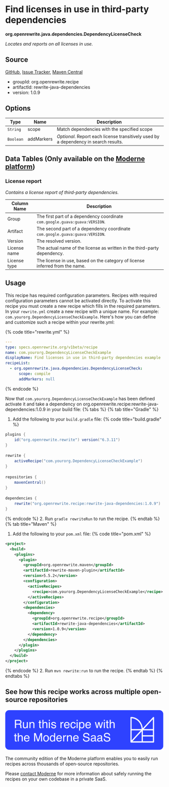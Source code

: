 # Find licenses in use in third-party dependencies

**org.openrewrite.java.dependencies.DependencyLicenseCheck**

_Locates and reports on all licenses in use._

## Source

[GitHub](https://github.com/openrewrite/rewrite-java-dependencies/blob/main/src/main/java/org/openrewrite/java/dependencies/DependencyLicenseCheck.java), [Issue Tracker](https://github.com/openrewrite/rewrite-java-dependencies/issues), [Maven Central](https://central.sonatype.com/artifact/org.openrewrite.recipe/rewrite-java-dependencies/1.0.9/jar)

* groupId: org.openrewrite.recipe
* artifactId: rewrite-java-dependencies
* version: 1.0.9

## Options

| Type | Name | Description |
| -- | -- | -- |
| `String` | scope | Match dependencies with the specified scope |
| `Boolean` | addMarkers | *Optional*. Report each license transitively used by a dependency in search results. |

## Data Tables (Only available on the [Moderne platform](https://app.moderne.io/))

### License report

_Contains a license report of third-party dependencies._

| Column Name | Description |
| ----------- | ----------- |
| Group | The first part of a dependency coordinate `com.google.guava:guava:VERSION`. |
| Artifact | The second part of a dependency coordinate `com.google.guava:guava:VERSION`. |
| Version | The resolved version. |
| License name | The actual name of the license as written in the third-party dependency. |
| License type | The license in use, based on the category of license inferred from the name. |


## Usage

This recipe has required configuration parameters. Recipes with required configuration parameters cannot be activated directly. To activate this recipe you must create a new recipe which fills in the required parameters. In your `rewrite.yml` create a new recipe with a unique name. For example: `com.yourorg.DependencyLicenseCheckExample`.
Here's how you can define and customize such a recipe within your rewrite.yml:

{% code title="rewrite.yml" %}
```yaml
---
type: specs.openrewrite.org/v1beta/recipe
name: com.yourorg.DependencyLicenseCheckExample
displayName: Find licenses in use in third-party dependencies example
recipeList:
  - org.openrewrite.java.dependencies.DependencyLicenseCheck:
      scope: compile
      addMarkers: null
```
{% endcode %}

Now that `com.yourorg.DependencyLicenseCheckExample` has been defined activate it and take a dependency on org.openrewrite.recipe:rewrite-java-dependencies:1.0.9 in your build file:
{% tabs %}
{% tab title="Gradle" %}
1. Add the following to your `build.gradle` file:
{% code title="build.gradle" %}
```groovy
plugins {
    id("org.openrewrite.rewrite") version("6.3.11")
}

rewrite {
    activeRecipe("com.yourorg.DependencyLicenseCheckExample")
}

repositories {
    mavenCentral()
}

dependencies {
    rewrite("org.openrewrite.recipe:rewrite-java-dependencies:1.0.9")
}
```
{% endcode %}
2. Run `gradle rewriteRun` to run the recipe.
{% endtab %}
{% tab title="Maven" %}
1. Add the following to your `pom.xml` file:
{% code title="pom.xml" %}
```xml
<project>
  <build>
    <plugins>
      <plugin>
        <groupId>org.openrewrite.maven</groupId>
        <artifactId>rewrite-maven-plugin</artifactId>
        <version>5.5.2</version>
        <configuration>
          <activeRecipes>
            <recipe>com.yourorg.DependencyLicenseCheckExample</recipe>
          </activeRecipes>
        </configuration>
        <dependencies>
          <dependency>
            <groupId>org.openrewrite.recipe</groupId>
            <artifactId>rewrite-java-dependencies</artifactId>
            <version>1.0.9</version>
          </dependency>
        </dependencies>
      </plugin>
    </plugins>
  </build>
</project>
```
{% endcode %}
2. Run `mvn rewrite:run` to run the recipe.
{% endtab %}
{% endtabs %}

## See how this recipe works across multiple open-source repositories

[![Moderne Link Image](/.gitbook/assets/ModerneRecipeButton.png)](https://app.moderne.io/recipes/org.openrewrite.java.dependencies.DependencyLicenseCheck)

The community edition of the Moderne platform enables you to easily run recipes across thousands of open-source repositories.

Please [contact Moderne](https://moderne.io/product) for more information about safely running the recipes on your own codebase in a private SaaS.
